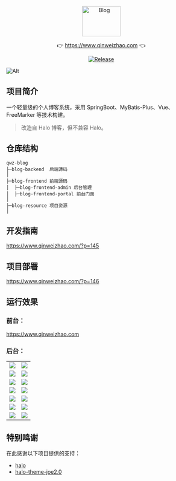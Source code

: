 <p align="center">
  <a class="logo" href="https://github.com/qinweizhao/qwz-blog">
    <img src="https://gitee.com/qinweizhao/qwz-blog/raw/master/logo.png" height="80" width="45%" alt="Blog">
  </a>
</p>

<p align="center">
👉 <a href="https://www.qinweizhao.com">https://www.qinweizhao.com</a> 👈
</p>

<p align="center">
  <a href="https://github.com/qinweizhao/qwz-blog" target="_blank">
    <img src="https://img.shields.io/github/v/release/qinweizhao/qwz-blog?include_prereleases" alt="Release"/>
  </a>
</p>


![Alt](https://repobeats.axiom.co/api/embed/407d1af8c2e1faff46c37b1336137e2d0d7e27c4.svg "Analytics image")

## 项目简介

一个轻量级的个人博客系统，采用 SpringBoot、MyBatis-Plus、Vue、FreeMarker 等技术构建。

> 改造自 Halo 博客，但不兼容 Halo。

## 仓库结构

```
qwz-blog
├─blog-backend  后端源码
│
├─blog-frontend 前端源码
│  ├─blog-frontend-admin 后台管理
│  ├─blog-frontend-portal 前台门面
│ 
├─blog-resource 项目资源
│
```

## 开发指南

https://www.qinweizhao.com/?p=145

## 项目部署

https://www.qinweizhao.com/?p=146

## 运行效果

### 前台：

https://www.qinweizhao.com

### 后台：

<table>
    <tr>
        <td><img src="https://gitee.com/qinweizhao/qwz-blog/raw/master/blog-resource/image/2022-08-24_101558.png"/></td>
        <td><img src="https://gitee.com/qinweizhao/qwz-blog/raw/master/blog-resource/image/2022-08-24_101635.png"/></td>
    </tr>
    <tr>
        <td><img src="https://gitee.com/qinweizhao/qwz-blog/raw/master/blog-resource/image/2022-08-24_101643.png"/></td>
        <td><img src="https://gitee.com/qinweizhao/qwz-blog/raw/master/blog-resource/image/2022-08-24_101649.png"/></td>
    </tr>
    <tr>
        <td><img src="https://gitee.com/qinweizhao/qwz-blog/raw/master/blog-resource/image/2022-08-24_101658.png"/></td>
        <td><img src="https://gitee.com/qinweizhao/qwz-blog/raw/master/blog-resource/image/2022-08-24_101705.png"/></td>
    </tr>
    <tr>
        <td><img src="https://gitee.com/qinweizhao/qwz-blog/raw/master/blog-resource/image/2022-08-24_101717.png"/></td>
        <td><img src="https://gitee.com/qinweizhao/qwz-blog/raw/master/blog-resource/image/2022-08-24_101724.png"/></td>
    </tr>
    <tr>
        <td><img src="https://gitee.com/qinweizhao/qwz-blog/raw/master/blog-resource/image/2022-08-24_101728.png"/></td>
        <td><img src="https://gitee.com/qinweizhao/qwz-blog/raw/master/blog-resource/image/2022-08-24_101733.png"/></td>
    </tr>
    <tr>
        <td><img src="https://gitee.com/qinweizhao/qwz-blog/raw/master/blog-resource/image/2022-08-24_101739.png"/></td>
        <td><img src="https://gitee.com/qinweizhao/qwz-blog/raw/master/blog-resource/image/2022-08-24_101747.png"/></td>
    </tr>
    <tr>
        <td><img src="https://gitee.com/qinweizhao/qwz-blog/raw/master/blog-resource/image/2022-08-24_102009.png"/></td>
        <td><img src="https://gitee.com/qinweizhao/qwz-blog/raw/master/blog-resource/image/2022-08-24_102112.png"/></td>
    </tr>
</table>

## 特别鸣谢

在此感谢以下项目提供的支持：

- [halo](https://github.com/halo-dev/halo)
- [halo-theme-joe2.0](https://github.com/qinhua/halo-theme-joe2.0)
